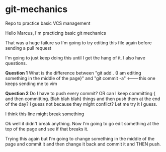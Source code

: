 # git-mechanics
Repo to practice basic VCS management

Hello Marcus, I'm practicing basic git mechanics

That was a huge failure so I'm going to try editing this file again before sending a pull request

I'm going to just keep doing this until I get the hang of it. I also have questions.

**Question 1**
What is the difference between "git add . {I am editing something in the middle of the page}" and "git commit -a" <---this one keeps sending me to vim

**Question 2**
Do I have to push every commit? OR can I keep committing {<text deleted> and then committing. Blah blah blah} things and then push them at the end of the day? I guess not because they might conflict? Let me try it I guess.

I think this line might break something

Ok well it didn't break anything. Now I'm going to go edit something at the top of the page and see if that breaks it.

Trying this again but I'm going to change something in the middle of the page and commit it and then change it back and commit it and THEN push.
